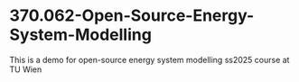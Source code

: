 # 370.062-Open-Source-Energy-System-Modelling

This is a demo for open-source energy system modelling ss2025 course at TU Wien
